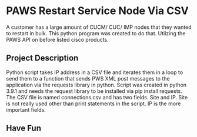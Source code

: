 # PAWS Restart Service Node Via CSV

A customer has a large amount of CUCM/ CUC/ IMP nodes that they wanted to restart in bulk. This python program was created to do that. Utilzing the PAWS API on before listed cisco products.


## Project Description

Python script takes IP address in a CSV file and iterates them in a loop to send them to a function that sends PWS XML post messages to the application via the requests library in python.  Script was created in python 3.9.1 and needs the request library to be installed via pip install requests.
The CSV file is named connections.csv and has two fields.  Site and IP. Site is not really used other than print statements in the script. IP is the more important fields.


## Have Fun

